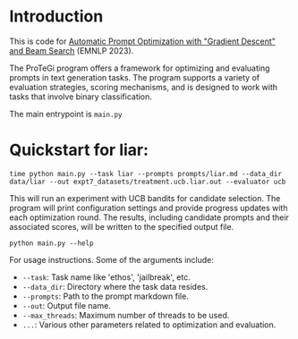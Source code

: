 
# Introduction

This is code for [Automatic Prompt Optimization with "Gradient Descent" and Beam Search](https://arxiv.org/abs/2305.03495) (EMNLP 2023).

The ProTeGi program offers a framework for optimizing and evaluating prompts in text generation tasks. The program supports a variety of evaluation strategies, scoring mechanisms, and is designed to work with tasks that involve binary classification.

The main entrypoint is `main.py`


# Quickstart for liar:
```
time python main.py --task liar --prompts prompts/liar.md --data_dir data/liar --out expt7_datasets/treatment.ucb.liar.out --evaluator ucb
```

This will run an experiment with UCB bandits for candidate selection. The program will print configuration settings and provide progress updates with each optimization round. The results, including candidate prompts and their associated scores, will be written to the specified output file.

```
python main.py --help
```

For usage instructions. Some of the arguments include:

* `--task`: Task name like 'ethos', 'jailbreak', etc.
* `--data_dir`: Directory where the task data resides.
* `--prompts`: Path to the prompt markdown file.
* `--out`: Output file name.
* `--max_threads`: Maximum number of threads to be used.
* `...`: Various other parameters related to optimization and evaluation.
